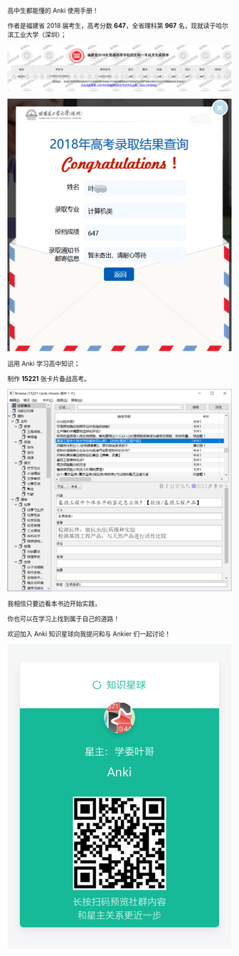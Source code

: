 高中生都能懂的 Anki 使用手册！

作者是福建省 2018 届考生，高考分数 **647**，全省理科第 **967** 名，现就读于哈尔滨工业大学（深圳）；

![](images/TIM截图20180725212035.png)

![](images/TIM截图20180725211057.png)

运用 Anki 学习高中知识；

制作 **15221** 张卡片备战高考。

![](images/TIM截图20180829203917.png)

我相信只要边看本书边开始实践，

你也可以在学习上找到属于自己的道路！ 

欢迎加入 Anki 知识星球向我提问和与 Ankier 们一起讨论！

![](images/ZSXQ_20181009_155340284.png)
